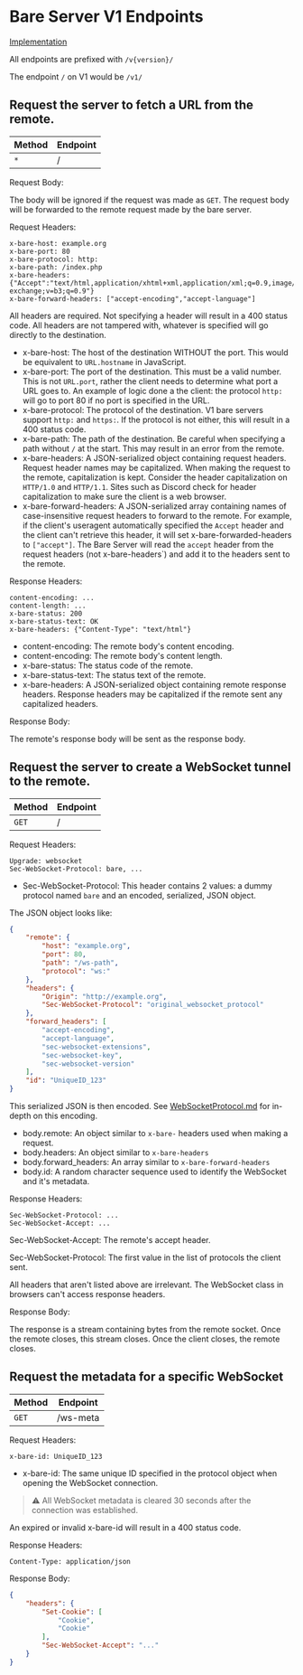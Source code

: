 # Bare Server V1 Endpoints

[Implementation](https://github.com/tomphttp/bare-server-node/blob/master/V1.mjs)

All endpoints are prefixed with `/v{version}/`

The endpoint `/` on V1 would be `/v1/`

## Request the server to fetch a URL from the remote.

| Method | Endpoint   |
| ------ | ---------- |
| `*`    | /       |

Request Body:

The body will be ignored if the request was made as `GET`. The request body will be forwarded to the remote request made by the bare server.

Request Headers:

```
x-bare-host: example.org
x-bare-port: 80
x-bare-protocol: http:
x-bare-path: /index.php
x-bare-headers: {"Accept":"text/html,application/xhtml+xml,application/xml;q=0.9,image/webp,image/apng,*/*;q=0.8,application/signed-exchange;v=b3;q=0.9"}
x-bare-forward-headers: ["accept-encoding","accept-language"]
```

All headers are required. Not specifying a header will result in a 400 status code. All headers are not tampered with, whatever is specified will go directly to the destination.

- x-bare-host: The host of the destination WITHOUT the port. This would be equivalent to `URL.hostname` in JavaScript.
- x-bare-port: The port of the destination. This must be a valid number. This is not `URL.port`, rather the client needs to determine what port a URL goes to. An example of logic done a the client: the protocol `http:` will go to port 80 if no port is specified in the URL.
- x-bare-protocol: The protocol of the destination. V1 bare servers support `http:` and `https:`. If the protocol is not either, this will result in a 400 status code.
- x-bare-path: The path of the destination. Be careful when specifying a path without `/` at the start. This may result in an error from the remote.
- x-bare-headers: A JSON-serialized object containing request headers. Request header names may be capitalized. When making the request to the remote, capitalization is kept. Consider the header capitalization on `HTTP/1.0` and `HTTP/1.1`. Sites such as Discord check for header capitalization to make sure the client is a web browser.
- x-bare-forward-headers: A JSON-serialized array containing names of case-insensitive request headers to forward to the remote. For example, if the client's useragent automatically specified the `Accept` header and the client can't retrieve this header, it will set x-bare-forwarded-headers to `["accept"]`. The Bare Server will read the `accept` header from the request headers (not x-bare-headers`) and add it to the headers sent to the remote.

Response Headers:

```
content-encoding: ...
content-length: ...
x-bare-status: 200
x-bare-status-text: OK
x-bare-headers: {"Content-Type": "text/html"}
```

- content-encoding: The remote body's content encoding.
- content-encoding: The remote body's content length.
- x-bare-status: The status code of the remote.
- x-bare-status-text: The status text of the remote.
- x-bare-headers: A JSON-serialized object containing remote response headers. Response headers may be capitalized if the remote sent any capitalized headers.

Response Body:

The remote's response body will be sent as the response body.

## Request the server to create a WebSocket tunnel to the remote.

| Method | Endpoint  |
| ------ | --------- |
| `GET`  | /         |

Request Headers:

```
Upgrade: websocket
Sec-WebSocket-Protocol: bare, ...
```

- Sec-WebSocket-Protocol: This header contains 2 values: a dummy protocol named `bare` and an encoded, serialized, JSON object.

The JSON object looks like:

```json
{
	"remote": {
		"host": "example.org",
		"port": 80,
		"path": "/ws-path",
		"protocol": "ws:"
	},
	"headers": {
		"Origin": "http://example.org",
		"Sec-WebSocket-Protocol": "original_websocket_protocol"
	},
	"forward_headers": [
		"accept-encoding",
		"accept-language",
		"sec-websocket-extensions",
		"sec-websocket-key",
		"sec-websocket-version"
	],
	"id": "UniqueID_123"
}
```

This serialized JSON is then encoded. See [WebSocketProtocol.md](https://github.com/tomphttp/specifications/blob/master/WebSocketProtocol.md) for in-depth on this encoding.

- body.remote: An object similar to `x-bare-` headers used when making a request.
- body.headers: An object similar to `x-bare-headers`
- body.forward_headers: An array similar to `x-bare-forward-headers`
- body.id: A random character sequence used to identify the WebSocket and it's metadata. 

Response Headers:

```
Sec-WebSocket-Protocol: ...
Sec-WebSocket-Accept: ...
```

Sec-WebSocket-Accept: The remote's accept header.

Sec-WebSocket-Protocol: The first value in the list of protocols the client sent.

All headers that aren't listed above are irrelevant. The WebSocket class in browsers can't access response headers.

Response Body:

The response is a stream containing bytes from the remote socket. Once the remote closes, this stream closes. Once the client closes, the remote closes.

## Request the metadata for a specific WebSocket

| Method | Endpoint |
| ------ | -------- |
| `GET`  | /ws-meta |

Request Headers:

```
x-bare-id: UniqueID_123
```

- x-bare-id: The same unique ID specified in the protocol object when opening the WebSocket connection.

> ⚠ All WebSocket metadata is cleared 30 seconds after the connection was established.

An expired or invalid x-bare-id will result in a 400 status code.

Response Headers:

```
Content-Type: application/json
```

Response Body:

```json
{
	"headers": {
		"Set-Cookie": [
			"Cookie",
			"Cookie"
		],
		"Sec-WebSocket-Accept": "..."
	}
}
```

